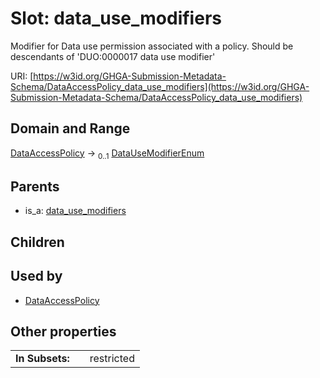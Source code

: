 
# Slot: data_use_modifiers


Modifier for Data use permission associated with a policy. Should be descendants of 'DUO:0000017 data use modifier'

URI: [https://w3id.org/GHGA-Submission-Metadata-Schema/DataAccessPolicy_data_use_modifiers](https://w3id.org/GHGA-Submission-Metadata-Schema/DataAccessPolicy_data_use_modifiers)


## Domain and Range

[DataAccessPolicy](DataAccessPolicy.md) &#8594;  <sub>0..1</sub> [DataUseModifierEnum](DataUseModifierEnum.md)

## Parents

 *  is_a: [data_use_modifiers](data_use_modifiers.md)

## Children


## Used by

 * [DataAccessPolicy](DataAccessPolicy.md)

## Other properties

|  |  |  |
| --- | --- | --- |
| **In Subsets:** | | restricted |

